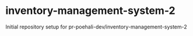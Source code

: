 # inventory-management-system-2

Initial repository setup for pr-poehali-dev/inventory-management-system-2